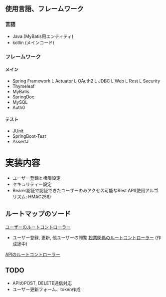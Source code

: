 ## 
## 使用言語、フレームワーク
### 言語
- Java (MyBatis用エンティティ)
- kotlin (メインコード)

### フレームワーク
#### メイン
- Spring Framework
   L Actuator
   L OAuth2
   L JDBC
   L Web
   L Rest
   L Security
- Thymeleaf
- MyBatis
- SpringDoc
- MySQL
- Auth0
#### テスト
- JUnit
- SpringBoot-Test
- AssertJ

# 実装内容
- ユーザー登録と権限設定
- セキュリティー設定
- Bearer認証で認証できたユーザーのみアクセス可能なRest API(使用アルゴリズム: HMAC256)

## ルートマップのソード
[ユーザーのルートコントローラー](/src/main/kotlin/com/github/peco2282/webapp/UserRouteController.kt)
- ユーザー登録, 更新, 他ユーザーの閲覧
[投票関係のルートコントローラー](/src/main/kotlin/com/github/peco2282/webapp/VoteRouteController.kt) (作成途中)

[APIのルートコントローラー](/src/main/kotlin/com/github/peco2282/webapp/api/RestCotroller.kt)

## TODO
- APIのPOST, DELETE通信対応
- ユーザー更新フォーム、token作成